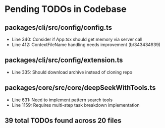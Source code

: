 # Pending TODOs in Codebase

## packages/cli/src/config/config.ts
- Line 340: Consider if App.tsx should get memory via server call
- Line 412: ContextFileName handling needs improvement (b/343434939)

## packages/cli/src/config/extension.ts
- Line 335: Should download archive instead of cloning repo

## packages/core/src/core/deepSeekWithTools.ts
- Line 631: Need to implement pattern search tools
- Line 1159: Requires multi-step task breakdown implementation

## 39 total TODOs found across 20 files